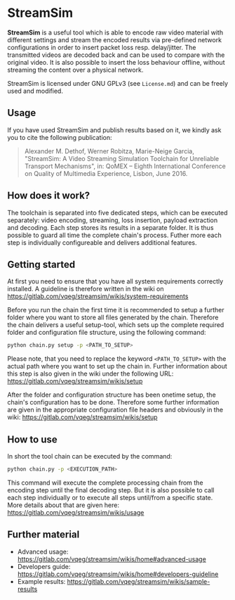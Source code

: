 # StreamSim

**StreamSim** is a useful tool which is able to encode raw
video material with different settings and stream the encoded results via
pre-defined network configurations in order to insert packet loss resp.
delay/jitter. The transmitted videos are decoded back and can be used to compare
with the original video. It is also possible to insert the loss behaviour
offline, without streaming the content over a physical network.

StreamSim is licensed under GNU GPLv3 (see `License.md`) and can be freely used
and modified.

## Usage

If you have used StreamSim and publish results based on it, we kindly ask you to 
cite the following publication:

> Alexander M. Dethof, Werner Robitza, Marie-Neige Garcia, "StreamSim: A Video
Streaming Simulation Toolchain for Unreliable Transport Mechanisms", in:
QoMEX – Eighth International Conference on Quality of Multimedia Experience,
Lisbon, June 2016.

## How does it work?
The toolchain is separated into five dedicated steps, which can be executed
separately: video encoding, streaming, loss insertion, payload extraction and
decoding. Each step stores its results in a separate folder. It is thus possible
to guard all time the complete chain's process. Futher more each step is
individually configureable and delivers additional features.

## Getting started
At first you need to ensure that you have all system requirements correctly
installed. A guideline is therefore written in the wiki on
https://gitlab.com/vqeg/streamsim/wikis/system-requirements

Before you run the chain the first time it is recommended to setup a further
folder where you want to store all files generated by the chain. Therefore the
chain delivers a useful setup-tool, which sets up the complete required folder
and configuration file structure, using the following command:

```bash
python chain.py setup -p <PATH_TO_SETUP>
```

Please note, that you need to replace the keyword ```<PATH_TO_SETUP>``` with the
actual path where you want to set up the chain in. Further information about
this step is also given in the wiki under the following URL:
https://gitlab.com/vqeg/streamsim/wikis/setup

After the folder and configuration structure has been onetime setup, the
chain's configuration has to be done. Therefore some further information are
given in the appropriate configuration file headers and obviously in the wiki:
https://gitlab.com/vqeg/streamsim/wikis/setup

## How to use

In short the tool chain can be executed by the command:

```bash
python chain.py -p <EXECUTION_PATH>
```

This command will execute the complete processing chain from the encoding step
until the final decoding step. But it is also possible to call each step
individually or to execute all steps until/from a specific state. More details
about that are given here:
https://gitlab.com/vqeg/streamsim/wikis/usage

## Further material

* Advanced usage: https://gitlab.com/vqeg/streamsim/wikis/home#advanced-usage
* Developers guide: https://gitlab.com/vqeg/streamsim/wikis/home#developers-guideline
* Example results: https://gitlab.com/vqeg/streamsim/wikis/sample-results